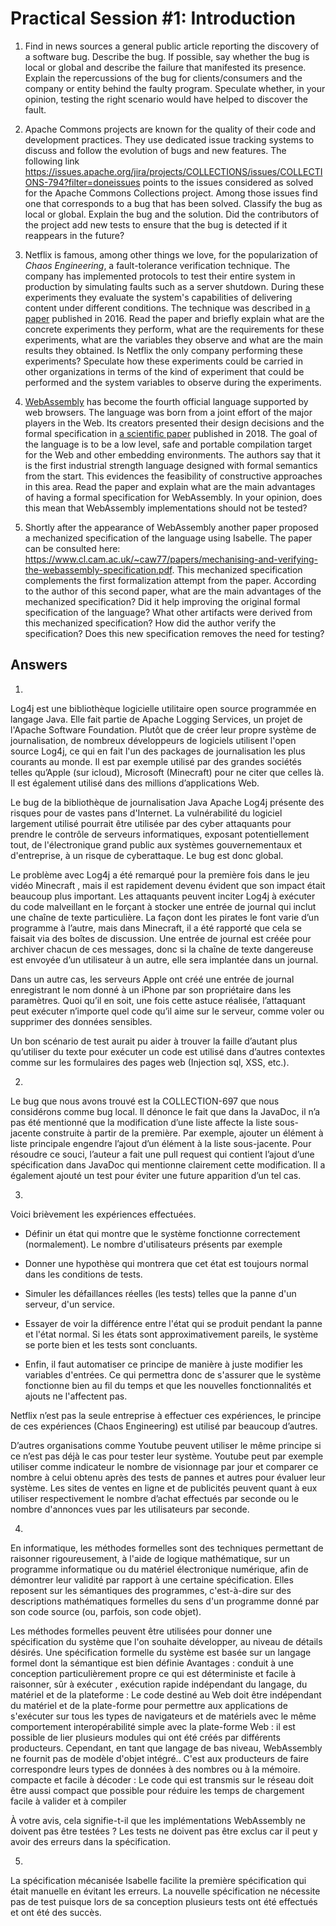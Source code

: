 # Practical Session #1: Introduction

1. Find in news sources a general public article reporting the discovery of a software bug. Describe the bug. If possible, say whether the bug is local or global and describe the failure that manifested its presence. Explain the repercussions of the bug for clients/consumers and the company or entity behind the faulty program. Speculate whether, in your opinion, testing the right scenario would have helped to discover the fault.

2. Apache Commons projects are known for the quality of their code and development practices. They use dedicated issue tracking systems to discuss and follow the evolution of bugs and new features. The following link https://issues.apache.org/jira/projects/COLLECTIONS/issues/COLLECTIONS-794?filter=doneissues points to the issues considered as solved for the Apache Commons Collections project. Among those issues find one that corresponds to a bug that has been solved. Classify the bug as local or global. Explain the bug and the solution. Did the contributors of the project add new tests to ensure that the bug is detected if it reappears in the future?

3. Netflix is famous, among other things we love, for the popularization of *Chaos Engineering*, a fault-tolerance verification technique. The company has implemented protocols to test their entire system in production by simulating faults such as a server shutdown. During these experiments they evaluate the system's capabilities of delivering content under different conditions. The technique was described in [a paper](https://arxiv.org/ftp/arxiv/papers/1702/1702.05843.pdf) published in 2016. Read the paper and briefly explain what are the concrete experiments they perform, what are the requirements for these experiments, what are the variables they observe and what are the main results they obtained. Is Netflix the only company performing these experiments? Speculate how these experiments could be carried in other organizations in terms of the kind of experiment that could be performed and the system variables to observe during the experiments.

4. [WebAssembly](https://webassembly.org/) has become the fourth official language supported by web browsers. The language was born from a joint effort of the major players in the Web. Its creators presented their design decisions and the formal specification in [a scientific paper](https://people.mpi-sws.org/~rossberg/papers/Haas,%20Rossberg,%20Schuff,%20Titzer,%20Gohman,%20Wagner,%20Zakai,%20Bastien,%20Holman%20-%20Bringing%20the%20Web%20up%20to%20Speed%20with%20WebAssembly.pdf) published in 2018. The goal of the language is to be a low level, safe and portable compilation target for the Web and other embedding environments. The authors say that it is the first industrial strength language designed with formal semantics from the start. This evidences the feasibility of constructive approaches in this area. Read the paper and explain what are the main advantages of having a formal specification for WebAssembly. In your opinion, does this mean that WebAssembly implementations should not be tested? 

5.  Shortly after the appearance of WebAssembly another paper proposed a mechanized specification of the language using Isabelle. The paper can be consulted here: https://www.cl.cam.ac.uk/~caw77/papers/mechanising-and-verifying-the-webassembly-specification.pdf. This mechanized specification complements the first formalization attempt from the paper. According to the author of this second paper, what are the main advantages of the mechanized specification? Did it help improving the original formal specification of the language? What other artifacts were derived from this mechanized specification? How did the author verify the specification? Does this new specification removes the need for testing?

## Answers

1. 
Log4j est une bibliothèque logicielle utilitaire open source programmée en langage Java. Elle fait partie de Apache Logging Services, un projet de l'Apache Software Foundation.
Plutôt que de créer leur propre système de journalisation, de nombreux développeurs de logiciels utilisent l'open source Log4j, ce qui en fait l'un des packages de journalisation les plus courants au monde. Il est par exemple utilisé par des grandes sociétés telles qu’Apple (sur icloud),  Microsoft (Minecraft) pour ne citer que celles là. Il est également utilisé dans des millions d’applications Web.

Le bug de la bibliothèque de journalisation Java Apache Log4j  présente des risques pour de vastes pans d'Internet. La vulnérabilité du logiciel largement utilisé pourrait être utilisée par des cyber attaquants pour prendre le contrôle de serveurs informatiques, exposant potentiellement tout, de l'électronique grand public aux systèmes gouvernementaux et d'entreprise, à un risque de cyberattaque. Le bug est donc global.

Le problème avec Log4j a été remarqué pour la première fois dans le jeu vidéo Minecraft , mais il est rapidement devenu évident que son impact était beaucoup plus important.
Les attaquants peuvent inciter Log4j à exécuter du code malveillant en le forçant à stocker une entrée de journal qui inclut une chaîne de texte particulière. La façon dont les pirates le font varie d’un programme à l’autre, mais dans Minecraft, il a été rapporté que cela se faisait via des boîtes de discussion. Une entrée de journal est créée pour archiver chacun de ces messages, donc si la chaîne de texte dangereuse est envoyée d’un utilisateur à un autre, elle sera implantée dans un journal.

Dans un autre cas, les serveurs Apple ont créé une entrée de journal enregistrant le nom donné à un iPhone par son propriétaire dans les paramètres. Quoi qu’il en soit, une fois cette astuce réalisée, l’attaquant peut exécuter n’importe quel code qu’il aime sur le serveur, comme voler ou supprimer des données sensibles.

Un bon scénario de test aurait pu aider à trouver la faille d’autant plus qu’utiliser du texte pour exécuter un code est utilisé dans d’autres contextes comme sur les formulaires des pages web (Injection sql, XSS, etc.).

2. 
Le bug que nous avons trouvé est la COLLECTION-697 que nous considérons comme bug local. Il dénonce le fait que dans la JavaDoc, il n’a pas été mentionné que la modification d’une liste affecte la liste sous-jacente construite à partir de la première. Par exemple, ajouter un élément à liste principale engendre l’ajout d’un élément à la liste sous-jacente.
Pour résoudre ce souci, l’auteur a fait une pull request qui contient l’ajout d’une spécification dans JavaDoc qui mentionne clairement cette modification. 
Il a également ajouté un test pour éviter une future apparition d’un tel cas.

3. 
Voici brièvement les expériences effectuées.

- Définir un état qui montre que le système fonctionne correctement (normalement). Le 
  nombre d'utilisateurs présents par exemple

- Donner une hypothèse qui montrera que cet état est toujours normal dans les conditions de tests. 

- Simuler les défaillances réelles (les tests) telles que la panne d'un serveur, d'un service. 

- Essayer de voir la différence entre l'état qui se produit pendant la panne et l'état normal. Si les états sont approximativement pareils, le système se porte bien et les tests sont concluants.

- Enfin, il faut automatiser ce principe de manière à juste modifier les variables d'entrées.  Ce qui permettra donc de s'assurer que le système fonctionne bien au fil du temps et que les nouvelles fonctionnalités et ajouts ne l'affectent pas.

Netflix n’est pas la seule entreprise à effectuer ces expériences, le principe de ces expériences (Chaos Engineering) est utilisé par beaucoup d’autres.

D’autres organisations comme Youtube peuvent utiliser le même principe si ce n’est pas déjà le cas pour tester leur système. 
Youtube peut par exemple utiliser comme indicateur le nombre de visionnage par jour et comparer ce nombre à celui obtenu après des tests de pannes et autres pour évaluer leur système. 
Les sites de ventes en ligne et de publicités peuvent quant à eux utiliser respectivement le nombre d’achat effectués par seconde ou le nombre d'annonces vues par les utilisateurs par seconde.

4. 
En informatique, les méthodes formelles sont des techniques permettant de raisonner rigoureusement, à l'aide de logique mathématique, sur un programme informatique ou du matériel électronique numérique, afin de démontrer leur validité par rapport à une certaine spécification. Elles reposent sur les sémantiques des programmes, c'est-à-dire sur des descriptions mathématiques formelles du sens d'un programme donné par son code source (ou, parfois, son code objet).

Les méthodes formelles peuvent être utilisées pour donner une spécification du système que l'on souhaite développer, au niveau de détails désirés. Une spécification formelle du système est basée sur un langage formel dont la sémantique est bien définie 
Avantages : 
conduit à une conception particulièrement propre ce qui est déterministe et facile à raisonner,
sûr à exécuter , exécution rapide
indépendant du langage, du matériel et de la plateforme :  Le code destiné au Web doit être indépendant du matériel et de la plate-forme pour permettre aux applications de s'exécuter sur tous les types de navigateurs et de matériels avec le même comportement
interopérabilité simple avec la plate-forme Web : il est possible de lier plusieurs modules qui ont été créés par différents producteurs. Cependant, en tant que langage de bas niveau, WebAssembly ne fournit pas de modèle d'objet intégré.. C'est aux producteurs de faire correspondre leurs types de données à des nombres ou à la mémoire.
compacte et facile à décoder : Le code qui est transmis sur le réseau doit
être aussi compact que possible pour réduire les temps de chargement
facile à valider et à compiler

À votre avis, cela signifie-t-il que les implémentations WebAssembly ne doivent pas être testées ?
Les tests ne doivent pas être exclus car il peut y avoir des erreurs dans la spécification.

5. 
La spécification mécanisée Isabelle facilite la première spécification qui était manuelle en évitant les erreurs. 
La nouvelle spécification ne nécessite pas de test puisque lors de sa conception plusieurs tests ont été effectués et ont été des succès.


